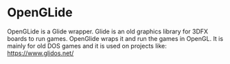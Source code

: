 # OpenGLide
OpenGLide is a Glide wrapper. Glide is an old graphics library for 3DFX boards to run games. OpenGlide wraps it and run the games in OpenGL.
It is mainly for old DOS games and it is used on projects like: https://www.glidos.net/

